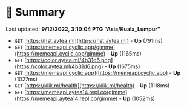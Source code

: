 # 📖 Summary
Last updated: **9/12/2022, 3:10:04 PTG "Asia/Kuala_Lumpur"**

- `GET` [https://hst.aytea.ml](https://hst.aytea.ml) - **Up** (791ms)
- `GET` [https://memeapi.cyclic.app/gimme](https://memeapi.cyclic.app/gimme) - **Up** (1165ms)
- `GET` [https://color.aytea.ml/4b31d6.png](https://color.aytea.ml/4b31d6.png) - **Up** (1675ms)
- `GET` [https://memeapi.cyclic.app](https://memeapi.cyclic.app) - **Up** (1027ms)
- `GET` [https://klik.ml/health](https://klik.ml/health) - **Up** (1118ms)
- `GET` [https://memeapi.aytea14.repl.co/gimme](https://memeapi.aytea14.repl.co/gimme) - **Up** (1052ms)
